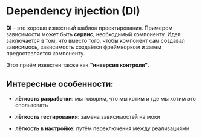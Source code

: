 # Dependency injection (DI)

**DI** - это хорошо известный шаблон проектирования.
Примером зависимости может быть **сервис**, необходимый компоненту.
Идея заключается в том, что вместо того, чтобы компонент сам создавал зависимось, зависимость создаётся фреймворком и затем предоставляется компоненту.

Этот приём известен также как **"инверсия контроля"**.

## Интересные особенности:

- **лёгкость разработки**: мы говорим, что мы хотим и где мы хотим это спользовать

- **лёгкость тестирования**: замена зависимостей на моки

- **лёгкость в настройке**: путём переключения между реализациями
